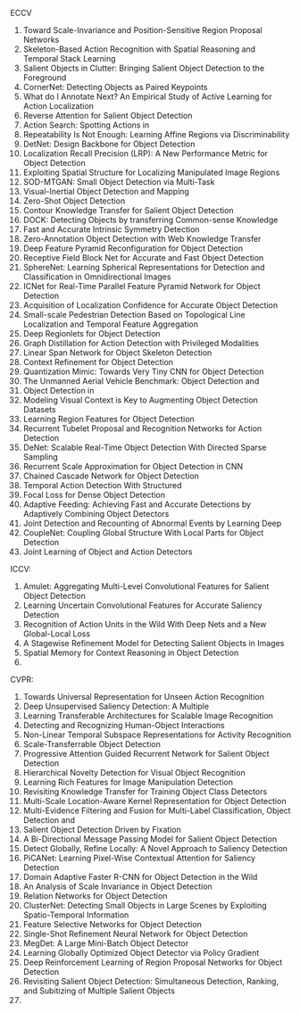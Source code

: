 ECCV

1. Toward Scale-Invariance and Position-Sensitive Region Proposal Networks 
2. Skeleton-Based Action Recognition with Spatial Reasoning and Temporal Stack Learning
3. Salient Objects in Clutter: Bringing Salient Object Detection to the Foreground
4. CornerNet: Detecting Objects as Paired Keypoints
5. What do I Annotate Next? An Empirical Study of Active Learning for Action Localization
6. Reverse Attention for Salient Object Detection
7. Action Search: Spotting Actions in 
8. Repeatability Is Not Enough: Learning Affine Regions via Discriminability
9. DetNet: Design Backbone for Object Detection
10. Localization Recall Precision (LRP): A New Performance Metric for Object Detection
11. Exploiting Spatial Structure for Localizing Manipulated Image Regions
12. SOD-MTGAN: Small Object Detection via Multi-Task   
13. Visual-Inertial Object Detection and Mapping
14. Zero-Shot Object Detection
15. Contour Knowledge Transfer for Salient Object Detection
16. DOCK: Detecting Objects by transferring Common-sense Knowledge
17. Fast and Accurate Intrinsic Symmetry Detection
18. Zero-Annotation Object Detection with Web Knowledge Transfer
19. Deep Feature Pyramid Reconfiguration for Object Detection
20. Receptive Field Block Net for Accurate and Fast Object Detection
21. SphereNet: Learning Spherical Representations for Detection and Classification in Omnidirectional Images
22. ICNet for Real-Time Parallel Feature Pyramid Network for Object Detection
23. Acquisition of Localization Confidence for Accurate Object Detection
24. Small-scale Pedestrian Detection Based on Topological Line Localization and Temporal Feature Aggregation
25. Deep Regionlets for Object Detection
26. Graph Distillation for Action Detection with Privileged Modalities
27. Linear Span Network for Object Skeleton Detection
28. Context Refinement for Object Detection
29. Quantization Mimic: Towards Very Tiny CNN for Object Detection
30. The Unmanned Aerial Vehicle Benchmark: Object Detection and  
31. Object Detection in  
32. Modeling Visual Context is Key to Augmenting Object Detection Datasets
33. Learning Region Features for Object Detection
34. Recurrent Tubelet Proposal and Recognition Networks for Action Detection
35. DeNet: Scalable Real-Time Object Detection With Directed Sparse Sampling
36. Recurrent Scale Approximation for Object Detection in CNN
37. Chained Cascade Network for Object Detection
38. Temporal Action Detection With Structured  
39. Focal Loss for Dense Object Detection
40. Adaptive Feeding: Achieving Fast and Accurate Detections by Adaptively Combining Object Detectors
41. Joint Detection and Recounting of Abnormal Events by Learning Deep 
42. CoupleNet: Coupling Global Structure With Local Parts for Object Detection
43. Joint Learning of Object and Action Detectors
 


ICCV:

1. Amulet: Aggregating Multi-Level Convolutional Features for Salient Object Detection
2. Learning Uncertain Convolutional Features for Accurate Saliency Detection
3. Recognition of Action Units in the Wild With Deep Nets and a New Global-Local Loss
4. A Stagewise Refinement Model for Detecting Salient Objects in Images
5. Spatial Memory for Context Reasoning in Object Detection
6. 


CVPR:

1. Towards Universal Representation for Unseen Action Recognition
2. Deep Unsupervised Saliency Detection: A Multiple  
3. Learning Transferable Architectures for Scalable Image Recognition
4. Detecting and Recognizing Human-Object Interactions
5. Non-Linear Temporal Subspace Representations for Activity Recognition
6. Scale-Transferrable Object Detection
7. Progressive Attention Guided Recurrent Network for Salient Object Detection
8. Hierarchical Novelty Detection for Visual Object Recognition
9. Learning Rich Features for Image Manipulation Detection
10. Revisiting Knowledge Transfer for Training Object Class Detectors
11. Multi-Scale Location-Aware Kernel Representation for Object Detection
12. Multi-Evidence Filtering and Fusion for Multi-Label Classification, Object Detection and 
13. Salient Object Detection Driven by Fixation 
14. A Bi-Directional Message Passing Model for Salient Object Detection
15. Detect Globally, Refine Locally: A Novel Approach to Saliency Detection
16. PiCANet: Learning Pixel-Wise Contextual Attention for Saliency Detection
17. Domain Adaptive Faster R-CNN for Object Detection in the Wild
18. An Analysis of Scale Invariance in Object Detection
19. Relation Networks for Object Detection
20. ClusterNet: Detecting Small Objects in Large Scenes by Exploiting Spatio-Temporal Information
21. Feature Selective Networks for Object Detection
22. Single-Shot Refinement Neural Network for Object Detection
23. MegDet: A Large Mini-Batch Object Detector
24. Learning Globally Optimized Object Detector via Policy Gradient
25. Deep Reinforcement Learning of Region Proposal Networks for Object Detection
26. Revisiting Salient Object Detection: Simultaneous Detection, Ranking, and Subitizing of Multiple Salient Objects
27. 



